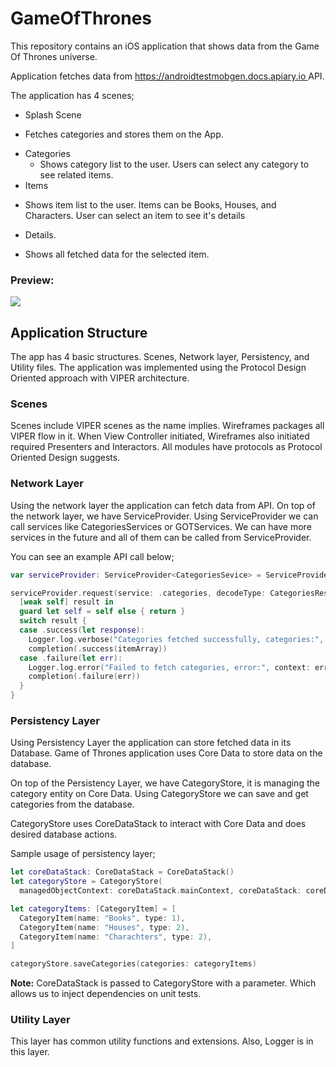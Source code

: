 # GameOfThrones
This repository contains an iOS application that shows data from the Game Of Thrones universe.

Application fetches data from  [https://androidtestmobgen.docs.apiary.io ]() API.

The application has 4 scenes; 

* Splash Scene
 -	Fetches categories and stores them on the App.
* Categories
  - Shows category list to the user. Users can select any category to see related items.
* Items
 - Shows item list to the user. Items can be Books, Houses, and Characters. User can select an item to see it's details
* Details. 
 - Shows all fetched data for the selected item.

### Preview: 
![](https://media.giphy.com/media/8IvKCpzm7ohdVVKEa2/giphy.gif)


## Application Structure

The app has 4 basic structures. Scenes, Network layer, Persistency, and Utility files. The application was implemented using the Protocol Design Oriented approach with VIPER architecture.


### Scenes

Scenes include VIPER scenes as the name implies. Wireframes packages all VIPER flow in it. When View Controller initiated, Wireframes also initiated required Presenters and Interactors. All modules have protocols as Protocol Oriented Design suggests.

### Network Layer

Using the network layer the application can fetch data from API. On top of the network layer, we have ServiceProvider. Using ServiceProvider we can call services like CategoriesServices or GOTServices. We can have more services in the future and all of them can be called from ServiceProvider.


You can see an example API call below;

```swift
var serviceProvider: ServiceProvider<CategoriesSevice> = ServiceProvider<CategoriesSevice> = ServiceProvider<CategoriesSevice>()

serviceProvider.request(service: .categories, decodeType: CategoriesResponse.self) {
  [weak self] result in
  guard let self = self else { return }
  switch result {
  case .success(let response):
    Logger.log.verbose("Categories fetched successfully, categories:", context: response)
    completion(.success(itemArray))
  case .failure(let err):
    Logger.log.error("Failed to fetch categories, error:", context: err)
    completion(.failure(err))
  }
}

```

### Persistency Layer

Using Persistency Layer the application can store fetched data in its Database. Game of Thrones application uses Core Data to store data on the database. 

On top of the Persistency Layer, we have CategoryStore, it is managing the category entity on Core Data. Using CategoryStore we can save and get categories from the database. 

CategoryStore uses CoreDataStack to interact with Core Data and does desired database actions. 

Sample usage of persistency layer;


```swift
let coreDataStack: CoreDataStack = CoreDataStack()
let categoryStore = CategoryStore(
  managedObjectContext: coreDataStack.mainContext, coreDataStack: coreDataStack)

let categoryItems: [CategoryItem] = [
  CategoryItem(name: "Books", type: 1),
  CategoryItem(name: "Houses", type: 2),
  CategoryItem(name: "Charachters", type: 2),
]

categoryStore.saveCategories(categories: categoryItems)

```
**Note:** CoreDataStack is passed to CategoryStore with a parameter. Which allows us to inject dependencies on unit tests.

### Utility Layer
This layer has common utility functions and extensions. Also, Logger is in this layer. 